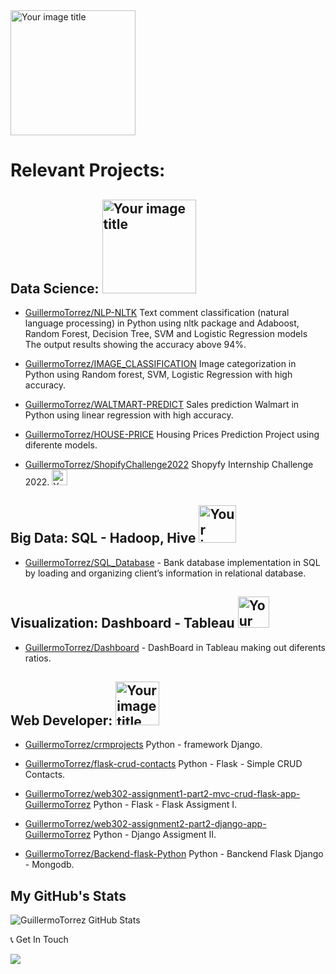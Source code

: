 <img src="https://user-images.githubusercontent.com/66857623/156006300-180581ff-bff8-4ee6-ae2a-75a2c03bc23b.png" alt="Your image title" width="200"/>

# Relevant Projects:

## Data Science: <img src="https://user-images.githubusercontent.com/66857623/154593273-589f3329-f72e-4f6c-a16c-8fe1c269a060.png" alt="Your image title" width="150"/>

- [GuillermoTorrez/NLP-NLTK](https://github.com/GuillermoTorrez/NLP-NLTK) Text comment classification (natural language processing) in Python using nltk package and Adaboost, Random Forest, Decision Tree, SVM and Logistic Regression models The output results showing the accuracy above 94%.

- [GuillermoTorrez/IMAGE_CLASSIFICATION](https://github.com/GuillermoTorrez/IMAGE_CLASSIFICATION) Image categorization in Python using Random forest, SVM, Logistic Regression with high accuracy.

- [GuillermoTorrez/WALTMART-PREDICT](https://github.com/GuillermoTorrez/WALTMART-PREDICT) Sales prediction Walmart in Python using linear regression with high accuracy.

- [GuillermoTorrez/HOUSE-PRICE](https://github.com/GuillermoTorrez/HOUSE-PRICE) Housing Prices Prediction Project using diferente models.
  
- [GuillermoTorrez/ShopifyChallenge2022](https://github.com/GuillermoTorrez/ShopifyChallenge2022) Shopyfy Internship Challenge 2022. <img src="https://user-images.githubusercontent.com/66857623/154747838-1e9ab423-2858-4682-b136-bffbfc4de114.png" alt="Your image title" width="25"/>
  
## Big Data: SQL - Hadoop, Hive <img src="https://user-images.githubusercontent.com/66857623/158087416-0a599233-a448-41d4-a109-2d8f5b6426e2.png" alt="Your image title" width="60"/>

- [GuillermoTorrez/SQL_Database](https://github.com/GuillermoTorrez/SQL_Database) - Bank database implementation in SQL by loading and organizing client’s information in relational database.

## Visualization: Dashboard - Tableau <img src="https://user-images.githubusercontent.com/66857623/158086856-37ad5047-1684-4a63-a3ec-c6cbf398b903.png" alt="Your image title" width="50"/>

- [GuillermoTorrez/Dashboard](https://github.com/GuillermoTorrez/DASHBOARD) - DashBoard in Tableau making out diferents ratios.

## Web Developer: <img src="https://user-images.githubusercontent.com/66857623/158086615-8ba71ad3-b966-43c1-ab2b-da169244c19c.png" alt="Your image title" width="70"/>

- [GuillermoTorrez/crmprojects](https://github.com/GuillermoTorrez/crmproyects) Python - framework Django.

- [GuillermoTorrez/flask-crud-contacts](https://github.com/GuillermoTorrez/flask-crud-contacts) Python - Flask - Simple CRUD Contacts.

- [GuillermoTorrez/web302-assignment1-part2-mvc-crud-flask-app-GuillermoTorrez](https://github.com/GuillermoTorrez/web302-assignment1-part2-mvc-crud-flask-app-GuillermoTorrez) Python - Flask - Flask Assigment I.

- [GuillermoTorrez/web302-assignment2-part2-django-app-GuillermoTorrez](https://github.com/GuillermoTorrez/web302-assignment2-part2-django-app-GuillermoTorrez) Python - Django Assigment II.

- [GuillermoTorrez/Backend-flask-Python](https://github.com/GuillermoTorrez/Backend-flask-Python) Python - Banckend Flask Django - Mongodb.

## My GitHub's Stats
![GuillermoTorrez GitHub Stats](https://github-readme-stats.vercel.app/api?username=GuillermoTorrez&show_icons=true&title_color=fff&bg_color=80,3a0943,000&text_color=fff&icon_color=c435e8&hide_border=true)


📞 Get In Touch

[![](https://img.shields.io/badge/Email-000?style=for-the-badge&logo=gmail)](mailto:guillermo.torrez@gmail.com)
